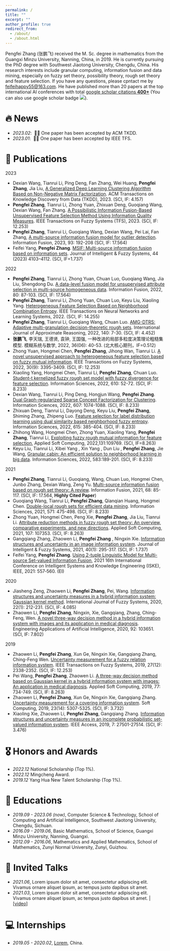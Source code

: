 ```yaml
---
permalink: /
title: ""
excerpt: ""
author_profile: true
redirect_from: 
  - /about/
  - /about.html
---
```



Pengfei Zhang (张鹏飞) received the M. Sc. degree in mathematics from the Guangxi Minzu University, Nanning, China, in 2019. He is currently pursuing the PhD degree with Southwest Jiaotong University, Chengdu, China. His research interests include granular computing, information fusion and data mining, especially on fuzzy set theory, possibility theory, rough set theory and feature selection. If you have any questions, please cpntact me by feifeihappy55@163.com.
 He have published more than 20 papers at the top international AI conferences with total <a href='https://scholar.google.com/citations?user=DhtAFkwAAAAJ'>google scholar citations <strong><span id='total_cit'>400+</span></strong></a> (You can also use google scholar badge <a href='https://scholar.google.com.hk/citations?user=auw5EKcAAAAJ'><img src="https://img.shields.io/endpoint?url={{ url |  url_encode }}&logo=Google%20Scholar&labelColor=f6f6f6&color=9cf&style=flat&label=422"></a>).


# 🔥 News

- *2023.02*: &nbsp;🎉🎉 One paper has been accepted by ACM TKDD.
- *2023.01*: &nbsp;🎉🎉 One paper has been accepted by IEEE TFS. 

# 📝 Publications
2023
-  Dexian Wang, Tianrui Li, Ping Deng, Fan Zhang, Wei Huang, **Pengfei Zhang**, Jia Liu, [A Generalized Deep Learning Clustering Algorithm Based on Non-Negative Matrix Factorization](https://dl.acm.org/doi/10.1145/3584862). ACM Transactions on Knowledge Discovery from Data (TKDD), 2023. (SCI, IF: 4.157)
-  **Pengfei Zhang**, Tianrui Li, Zhong Yuan, Zhixuan Deng, Guoqiang Wang, Dexian Wang, Fan Zhang. [A Possibilistic Information Fusion-Based Unsupervised Feature Selection Method Using Information Quality Measures](https://ieeexplore.ieee.org/document/10032146/). IEEE Transactions on Fuzzy Systems (TFS), 2023. (SCI, IF: 12.253)
-  **Pengfei Zhang**, Tianrui Li, Guoqiang Wang, Dexian Wang, Pei Lai, Fan Zhang, [A multi-source information fusion model for outlier detection](https://www.sciencedirect.com/science/article/pii/S1566253522002731). Information Fusion, 2023, 93: 192-208 (SCI, IF: 17.564) 
-  Feifei Yang, **Pengfei Zhang**. [MSIF: Multi-source information fusion based on information sets](https://dl.acm.org/doi/10.3233/JIFS-222210). Journal of Intelligent & Fuzzy Systems, 44 (2023) 4103–4112. (SCI, IF=1.737)

2022 
- **Pengfei Zhang**, Tianrui Li, Zhong Yuan, Chuan Luo, Guoqiang Wang, Jia Liu, Shengdong Du. [A data-level fusion model for unsupervised attribute selection in multi-source homogeneous data](https://www.sciencedirect.com/science/article/pii/S1566253521002256). Information Fusion, 2022, 80: 87-103. (SCI, IF: 17.564)
- **Pengfei Zhang**, Tianrui Li, Zhong Yuan, Chuan Luo, Keyu Liu, Xiaoling Yang. [Heterogeneous Feature Selection Based on Neighborhood Combination Entropy](https://ieeexplore.ieee.org/document/9850414). IEEE Transactions on Neural Networks and Learning Systems, 2022. (SCI, IF: 14.255)
- **Pengfei Zhang**, Tianrui Li, Guoqiang Wang, Chuan Luo. [AMG-DTRS: Adaptive multi-granulation decision-theoretic rough sets](https://www.sciencedirect.com/science/article/pii/S0888613X21001596). International Journal of Approximate Reasoning, 2022, 140: 7-30. (SCI, IF: 4.452)
- **张鹏飞**, 李天瑞, 王德贤, 袁钟, 王国强, 一种改进的局部多粒度决策理论粗糙集模型. 模糊系统与数学, 2022, 36(06): 40-53. (北大核心期刊，IF=0.512) 
- Zhong Yuan, Hongmei Chen, **Pengfei Zhang**, Jihong Wan, Tianrui Li. [A novel unsupervised approach to heterogeneous feature selection based on fuzzy mutual information](https://ieeexplore.ieee.org/document/9547767). IEEE Transactions on Fuzzy Systems, 2022, 30(9): 3395-3409. (SCI, IF: 12.253) 
- Xiaoling Yang, Hongmei Chen, Tianrui Li, **Pengfei Zhang**, Chuan Luo. [Student-t kernelized fuzzy rough set model with fuzzy divergence for feature selection](https://www.sciencedirect.com/science/article/pii/S0020025522008313). Information Sciences, 2022, 610: 52-72. (SCI, IF: 8.233)
- Dexian Wang, Tianrui Li, Ping Deng, Hongjun Wang, **Pengfei Zhang**. [Dual Graph-regularized Sparse Concept Factorization for Clustering](https://www.sciencedirect.com/science/article/pii/S0020025522005394). Information Sciences, 2022, 607: 1074-1088. (SCI, IF: 8.233) 
- Zhixuan Deng, Tianrui Li, Dayong Deng, Keyu Liu, **Pengfei Zhang**, Shiming Zhang, Zhipeng Luo. [Feature selection for label distribution learning using dual similarity based neighborhood fuzzy entropy](https://www.sciencedirect.com/science/article/pii/S0020025522011756). Information Sciences, 2022, 615: 385-404. (SCI, IF: 8.233) 
-  Zhihong Wang, Hongmei Chen, Zhong Yuan, Xiaoling Yang, **Pengfei Zhang**, Tianrui Li, [Exploiting fuzzy rough mutual information for feature selection](https://www.sciencedirect.com/science/article/pii/S1568494622008183), Applied Soft Computing, 2022,131:109769. (SCI, IF=8.263)
- Keyu Liu, Tianrui Li,  Xibei Yang , Xin Yang , Dun Liu , **Pengfei Zhang**, Jie Wang, [Granular cabin: An efficient solution to neighborhood learning in big data](https://www.sciencedirect.com/science/article/pii/S0020025521011543). Information Sciences, 2022, 583:189-201. (SCI, IF: 8.233)

2021
- **Pengfei Zhang**, Tianrui Li, Guoqiang, Wang, Chuan Luo, Hongmei Chen, Junbo Zhang, Dexian Wang, Zeng Yu. [Multi-source information fusion based on rough set theory: A review](https://www.sciencedirect.com/science/article/pii/S1566253520304085). Information Fusion, 2021, 68: 85-117. (SCI, IF: 17.564, **Highly Cited Paper**)
- Guoqiang Wang, Tianrui Li, **Pengfei Zhang**, Qianqian Huang, Hongmei Chen. [Double-local rough sets for efficient data mining](https://www.sciencedirect.com/science/article/pii/S0020025521004539). Information Sciences, 2021, 571: 475-498. (SCI, IF: 8.233)
- Zhong Yuan, Hongmei Chen, Peng Xie, **Pengfei Zhang**, Jia Liu, Tianrui Li. [Attribute reduction methods in fuzzy rough set theory: An overview, comparative experiments, and new directions](https://www.sciencedirect.com/science/article/pii/S1568494621002763). Applied Soft Computing, 2021, 107: 107353. (SCI, IF: 8.263)
- Gangqiang Zhang, Zhaowen Li, **Pengfei Zhang** , Ningxin Xie. [Information structures and uncertainty in an image information system](https://content.iospress.com/articles/journal-of-intelligent-and-fuzzy-systems/ifs191628). Journal of Intelligent & Fuzzy Systems, 2021, 40(1): 295-317. (SCI, IF: 1.737)
- Feifei Yang, **Pengfei Zhang**. [Using 2-tuple Linguistic Model for Multi-source Set-valued Information Fusion](https://ieeexplore.ieee.org/document/9755431), 2021 16th International Conference on Intelligent Systems and Knowledge Engineering (ISKE), IEEE, 2021: 557‐560. (EI)

2020
- Jiasheng Zeng,  Zhaowen Li, **Pengfei Zhang**, Pei, Wang. [Information structures and uncertainty measures in a hybrid information system: Gaussian kernel method](https://link.springer.com/article/10.1007/s40815-019-00779-8). International Journal of Fuzzy Systems, 2020, 22(1): 212-231. (SCI, IF: 4.085) 
- Zhaowen Li, **Pengfei Zhang**, Ningxin, Xie, Gangqiang, Zhang, Ching-Feng, Wen. [A novel three-way decision method in a hybrid information system with images and its application in medical diagnosis](https://www.sciencedirect.com/science/article/pii/S095219762030097X). Engineering Applications of Artificial Intelligence, 2020, 92: 103651. (SCI, IF: 7.802)

2019
- Zhaowen Li, **Pengfei Zhang**, Xun Ge, Ningxin Xie, Gangqiang Zhang, Ching-Feng Wen. [Uncertainty measurement for a fuzzy relation information system](https://ieeexplore.ieee.org/document/8637009). IEEE Transactions on Fuzzy Systems, 2019, 27(12): 2338-2352. (SCI, IF: 12.253) 
- Pei Wang, **Pengfei Zhang**, Zhaowen Li. [A three-way decision method based on Gaussian kernel in a hybrid information system with images: An application in medical diagnosis](https://www.sciencedirect.com/science/article/pii/S1568494619300353). Applied Soft Computing, 2019, 77: 734-749. (SCI, IF: 8.263) 
- Zhaowen Li, **Pengfei Zhang**, Xun Ge, Ningxin Xie, Gangqiang Zhang. [Uncertainty measurement for a covering information system](https://link.springer.com/article/10.1007/s00500-018-3458-5). Soft Computing, 2019, 23(14): 5307-5325. (SCI, IF: 3.732) 
- Xiaoling Xie, Zhaowen Li, **Pengfei Zhang**, Gangqiang Zhang. [Information structures and uncertainty measures in an incomplete probabilistic set-valued information system](https://ieeexplore.ieee.org/document/8638506). IEEE Access, 2019, 7: 27501-27514. (SCI, IF: 3.476)


# 🎖 Honors and Awards
- *2022.12* National Scholarship (Top 1%). 
- *2022.12* Mingcheng Award. 
- *2019.12* Yang Hua New Talent Scholarship (Top 1%).

# 📖 Educations
- *2019.09 - 2023.06 (now)*, Computer Science & Technology, School of Computing and Artificial Intelligence, Southwest Jiaotong University, Chengdu, Sichuan. 
- *2016.09 - 2019.06*, Basic Mathematics, School of Science, Guangxi Minzu University, Nanning, Guangxi. 
- *2012.09 - 2016.06*, Mathematics and Applied Mathematics, School of Mathematics, Zunyi Normal University, Zunyi, Guizhou.

# 💬 Invited Talks
- *2021.06*, Lorem ipsum dolor sit amet, consectetur adipiscing elit. Vivamus ornare aliquet ipsum, ac tempus justo dapibus sit amet. 
- *2021.03*, Lorem ipsum dolor sit amet, consectetur adipiscing elit. Vivamus ornare aliquet ipsum, ac tempus justo dapibus sit amet.  \| [\[video\]](https://github.com/)

# 💻 Internships
- *2019.05 - 2020.02*, [Lorem](https://github.com/), China.
